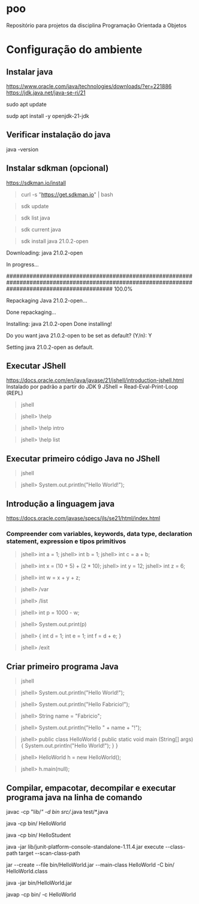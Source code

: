 # poo
Repositório para projetos da disciplina Programação Orientada a Objetos


# Configuração do ambiente

## Instalar java
https://www.oracle.com/java/technologies/downloads/?er=221886
https://jdk.java.net/java-se-ri/21

sudo apt update

sudp apt install -y openjdk-21-jdk

## Verificar instalação do java

java -version

## Instalar sdkman (opcional)
https://sdkman.io/install

> curl -s "https://get.sdkman.io" | bash

> sdk update

> sdk list java

> sdk current java

> sdk install java 21.0.2-open

Downloading: java 21.0.2-open

In progress...

################################################################################################################################################ 100.0%

Repackaging Java 21.0.2-open...

Done repackaging...

Installing: java 21.0.2-open
Done installing!

Do you want java 21.0.2-open to be set as default? (Y/n): Y

Setting java 21.0.2-open as default.

## Executar JShell 

https://docs.oracle.com/en/java/javase/21/jshell/introduction-jshell.html
Instalado por padrão a partir do JDK 9
JShell = Read-Eval-Print-Loop (REPL)

> jshell

> jshell> \help

> jshell> \help intro

> jshell> \help list

## Executar primeiro código Java no JShell

> jshell

> jshell> System.out.println("Hello World!");

## Introdução a linguagem java

https://docs.oracle.com/javase/specs/jls/se21/html/index.html

### Compreender com variables, keywords, data type, declaration statement, expression e tipos primitivos

> jshell> int a = 1;
> jshell> int b = 1;
> jshell> int c = a + b;

> jshell> int x = (10 + 5) + (2 * 10);
> jshell> int y = 12;
> jshell> int z = 6;

> jshell> int w = x + y + z;

> jshell> /var

> jshell> /list

> jshell> int p = 1000 - w;

> jshell> System.out.print(p)

> jshell> { 
    int d = 1;
    int e = 1;
    int f = d + e;
}

> jshell> /exit

## Criar primeiro programa Java

> jshell

> jshell> System.out.println("Hello World!");

> jshell> System.out.println("Hello Fabricio!");

> jshell> String name = "Fabricio";

> jshell> System.out.println("Hello " + name + "!");

> jshell> public class HelloWorld {
    public static void main (String[] args) {
        System.out.println("Hello World!");
    }
}

> jshell> HelloWorld h = new HelloWorld();

> jshell> h.main(null);

## Compilar, empacotar, decompilar e executar programa java na linha de comando

javac -cp "lib/*" -d bin src/*.java test/*.java

java -cp bin/ HelloWorld

java -cp bin/ HelloStudent

java -jar lib/junit-platform-console-standalone-1.11.4.jar execute --class-path target --scan-class-path

jar --create --file bin/HelloWorld.jar --main-class HelloWorld -C bin/ HelloWorld.class

java -jar bin/HelloWorld.jar

javap -cp bin/ -c HelloWorld